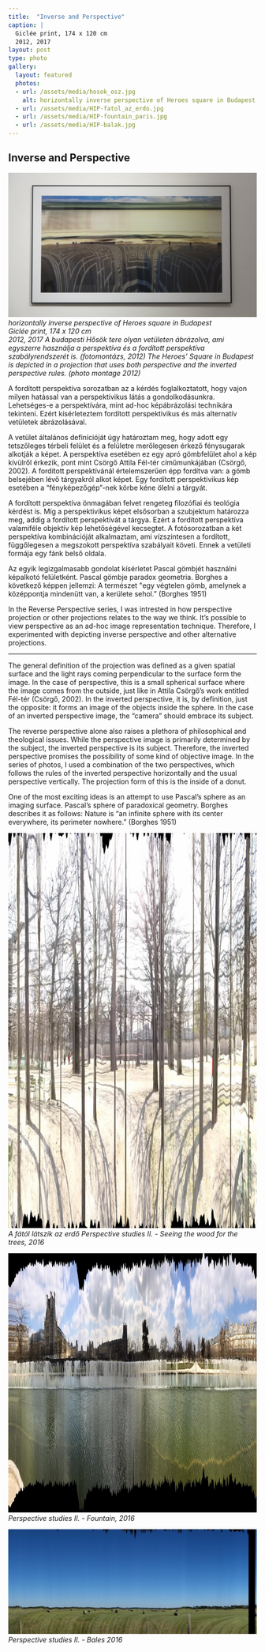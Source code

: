 ```yaml
---
title:  "Inverse and Perspective"
caption: |
  Giclée print, 174 x 120 cm  
  2012, 2017
layout: post
type: photo
gallery:
  layout: featured
  photos:
  - url: /assets/media/hosok_osz.jpg
    alt: horizontally inverse perspective of Heroes square in Budapest
  - url: /assets/media/HIP-fatol_az_erdo.jpg
  - url: /assets/media/HIP-fountain_paris.jpg
  - url: /assets/media/HIP-balak.jpg
---
```


## Inverse and Perspective

![](/assets/media/hosok_osz.jpg)
_horizontally inverse perspective of Heroes square in Budapest  
Giclée print, 174 x 120 cm  
2012, 2017_
_A budapesti Hősök tere olyan vetületen ábrázolva, ami egyszerre használja a perspektíva és a fordított perspektíva szabályrendszerét is. (fotomontázs, 2012)_
_The Heroes’ Square in Budapest is depicted in a projection that uses both perspective and the inverted perspective rules. (photo montage 2012)_

A fordított perspektíva sorozatban az a kérdés foglalkoztatott, hogy vajon milyen
hatással van a perspektivikus látás a gondolkodásunkra. Lehetséges-e a perspektívára, mint ad-hoc képábrázolási technikára tekinteni. Ezért kísérleteztem fordított perspektivikus és más alternatív vetületek ábrázolásával.

A vetület általános definícióját úgy határoztam meg, hogy adott egy tetszőleges térbeli felület és a felületre merőlegesen érkező fénysugarak alkotják a képet. A perspektíva esetében ez egy apró gömbfelület ahol a kép kívülről érkezik, pont mint Csörgő Attila Fél-tér címűmunkájában (Csörgő, 2002). A fordított perspektívánál értelemszerűen épp fordítva van: a gömb belsejében lévő tárgyakról alkot képet. Egy fordított perspektivikus kép esetében a “fényképezőgép”-nek körbe kéne ölelni a tárgyát. 

A fordított perspektíva önmagában felvet rengeteg filozófiai és teológia kérdést is. Míg a perspektivikus képet elsősorban a szubjektum határozza meg, addig a fordított perspektívát a tárgya. Ezért a fordított perspektíva valamiféle objektív kép lehetőségével kecsegtet. A fotósorozatban a két perspektíva kombinációját alkalmaztam, ami vízszintesen a fordított, függőlegesen a megszokott perspektíva szabályait követi. Ennek a vetületi formája egy fánk belső oldala.

Az egyik legizgalmasabb gondolat kísérletet Pascal gömbjét használni képalkotó felületként. Pascal gömbje paradox geometria. Borghes a következő képpen jellemzi: A természet "egy végtelen gömb, amelynek a középpontja mindenütt van, a kerülete sehol.” (Borghes 1951)

In the Reverse Perspective series, I was intrested in how perspective projection or other projections relates to the way we think. It’s possible to view perspective as an ad-hoc image representation technique. Therefore, I experimented with depicting inverse perspective and other alternative projections.

---

The general definition of the projection was defined as a given spatial surface and the light rays coming perpendicular to the surface form the image. In the case of perspective, this is a small spherical surface where the image comes from the outside, just like in Attila Csörgő’s work entitled Fél-tér (Csörgő, 2002). In the inverted perspective, it is, by definition, just the opposite: it forms an image of the objects inside the sphere. In the case of an inverted perspective image, the “camera” should embrace its subject.

The reverse perspective alone also raises a plethora of philosophical and theological issues. While the perspective image is primarily determined by the subject, the inverted perspective is its subject. Therefore, the inverted perspective promises the possibility of some kind of objective image. In the series of photos, I used a combination of the two perspectives, which follows the rules of the inverted perspective horizontally and the usual perspective vertically. The projection form of this is the inside of a donut.

One of the most exciting ideas is an attempt to use Pascal’s sphere as an imaging surface. Pascal’s sphere of paradoxical geometry. Borghes describes it as follows: Nature is “an infinite sphere with its center everywhere, its perimeter nowhere.” (Borghes 1951)

![](/assets/media/HIP-fatol_az_erdo.jpg)
_A fától látszik az erdő_
_Perspective studies II. - Seeing the wood for the trees, 2016_

![](/assets/media/HIP-fountain_paris.jpg)
_Perspective studies II. - Fountain, 2016_

![](/assets/media/HIP-balak.jpg)
_Perspective studies II. - Bales 2016_